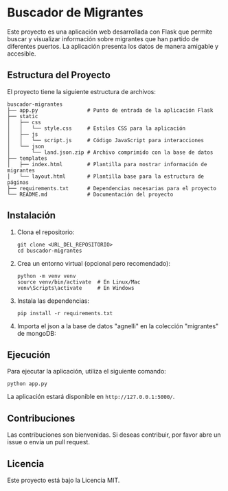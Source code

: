 # Buscador de Migrantes

Este proyecto es una aplicación web desarrollada con Flask que permite buscar y visualizar información sobre migrantes que han partido de diferentes puertos. La aplicación presenta los datos de manera amigable y accesible.

## Estructura del Proyecto

El proyecto tiene la siguiente estructura de archivos:

```
buscador-migrantes
├── app.py                # Punto de entrada de la aplicación Flask
├── static
│   ├── css
│   │   └── style.css     # Estilos CSS para la aplicación
│   ├── js
│   │   └── script.js     # Código JavaScript para interacciones
│   └── json
│       └── land.json.zip # Archivo comprimido con la base de datos
├── templates
│   ├── index.html        # Plantilla para mostrar información de migrantes
│   └── layout.html       # Plantilla base para la estructura de páginas
├── requirements.txt      # Dependencias necesarias para el proyecto
└── README.md             # Documentación del proyecto
```

## Instalación

1. Clona el repositorio:
   ```
   git clone <URL_DEL_REPOSITORIO>
   cd buscador-migrantes
   ```

2. Crea un entorno virtual (opcional pero recomendado):
   ```
   python -m venv venv
   source venv/bin/activate  # En Linux/Mac
   venv\Scripts\activate     # En Windows
   ```

3. Instala las dependencias:
   ```
   pip install -r requirements.txt
   ```

4. Importa el json a la base de datos "agnelli" en la colección "migrantes" de mongoDB:

## Ejecución

Para ejecutar la aplicación, utiliza el siguiente comando:

```
python app.py
```

La aplicación estará disponible en `http://127.0.0.1:5000/`.

## Contribuciones

Las contribuciones son bienvenidas. Si deseas contribuir, por favor abre un issue o envía un pull request.

## Licencia

Este proyecto está bajo la Licencia MIT.
